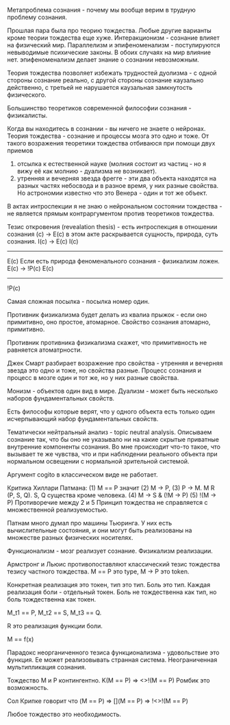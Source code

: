 Метапроблема сознания - почему мы вообще верим в трудную проблему сознания.

Прошлая пара была про теорию тождества. Любые другие варианты кроме теории тождества еще хуже.
Интеракционизм - сознание влияет на физический мир. Параллелизм и эпифеноменализм - постулируются невыводимые психические законы. В обоих случаях на мир влияние нет. эпифеноменализм делает знание о сознании невозможным.

Теория тождества позволяет избежать трудностей дуолизма - с одной стороны сознание реально, с другой стороны сознание каузально действенно, с третьей не нарушается каузальная замкнутость физического.

Большинство теоретиков современной философии сознания - физикалисты.

Когда вы находитесь в сознании - вы ничего не знаете о нейронах. Теория тождества - сознание и процессы мозга это одно и тоже. От такого возражения теоретики тождества отбиваюся при помощи двух приемов
1) отсылка к естественной науке (молния состоит из частиц - но я вижу её как молнию - дуализма не возникает).
2) утренняя и вечерняя звезда фрегге - эти два объекта находятся на разных частях небосвода и в разное время, у них разные свойства. Но астрономии известно что это Венера - один и тот же объект.

В актах интроспекции я не знаю о нейрональном состоянии тождества - не является прямым контраргументом против теоретиков тождества.

Тезис откровения (revealation thesis) - есть интроспекция в отношении сознания (c) -> E(c) в этом акте раскрывается сущность, природа, суть сознания.
I(c) -> E(c)
I(c)
___________
E(c)
Если есть природа феноменального сознания - физикализм ложен.
E(c) -> !P(c)
E(c)
___________
!P(c)

Самая сложная посылка - посылка номер один.

Противник физикализма будет делать из квалиа прыжок - если оно примитивно, оно простое, атомарное. Свойство сознания атомарно, примитивно.

Противник противника физикализма скажет, что примитивность не равняется атоматрности.

Джек Смарт разбирает возражение про свойства - утренняя и вечерняя звезда это одно и тоже, но свойства разные. Процесс сознания и процесс в мозге один и тот же, но у них разные свойства.

Монизм - объектов один вид в мире. Дуализм - может быть несколько наборов фундаментальных свойств.

Есть философы которые верят, что у одного объекта есть только один исчерпывающий набор фундаментальных свойств.

Тематически нейтральный анализ - topic neutral analysis.
Описываем сознание так, что бы оно не указывало ни на какие скрытые приватные внутренние компоненты сознания. Во мне происходит что-то такое, что вызывает те же чувства, что и при наблюдении реального объекта при нормальном освещении с нормальной зрительной системой.

Аргумент cogito в классическом виде не работает. 

Критика Хиллари Патмана: (1) M == P значит (2) M -> P,  (3) P -> M. 
M R (P, S, Q). S, Q существа кроме человека.
(4) M -> S & (!M -> P)
(5) !(M -> P)
Противоречие между 2 и 5
Принцип тождества не справляется с множественной реализуемостью.

Патнам много думал про машины Тьюринга. У них есть вычислительные состояния, и они могут быть реализованы на множестве разных физических носителях.

Функционализм - мозг реализует сознание. Физикализм реализации.

Армстронг и Льюис противопоставляют классический тезис тождества тезису частного тождества. M == P это type, M -> P это token.

Конкретная реализация это токен, тип это тип. Боль это тип. Каждая реализация боли - отдельный токен. Боль не тождественна как тип, но боль тождественна как токен.

M_t1 == P, M_t2 == S, M_t3 == Q.

R это реализация функции боли. 

M == f(x)

Парадокс неорганиченного тезиса функционализма - удовольствие это функция. Ее может реализовывать странная система. Неограниченная мультипликация сознания.

Тождество M и P контингентно. K(M == P) => <>!(M == P) Ромбик это возможность.

Сол Крипке говорит что
(M == P) => [](M == P) => !<>!(M == P)

Любое тождество это необходимость.
